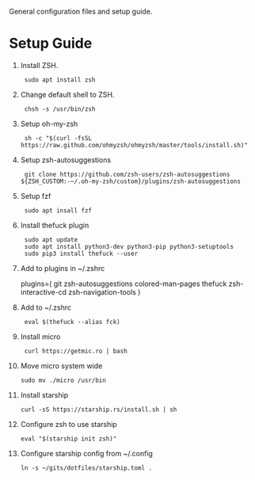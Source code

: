 General configuration files and setup guide.


# 
# Setup Guide

1. Install ZSH.

        sudo apt install zsh

2. Change default shell to ZSH.

        chsh -s /usr/bin/zsh

3. Setup oh-my-zsh

        sh -c "$(curl -fsSL https://raw.github.com/ohmyzsh/ohmyzsh/master/tools/install.sh)"

4. Setup zsh-autosuggestions

        git clone https://github.com/zsh-users/zsh-autosuggestions ${ZSH_CUSTOM:-~/.oh-my-zsh/custom}/plugins/zsh-autosuggestions


5. Setup fzf

        sudo apt insall fzf

6. Install thefuck plugin

        sudo apt update
        sudo apt install python3-dev python3-pip python3-setuptools
        sudo pip3 install thefuck --user

7. Add to plugins in ~/.zshrc


    plugins=( 	git
			zsh-autosuggestions
  			colored-man-pages
			thefuck
			zsh-interactive-cd
			zsh-navigation-tools
	)

8. Add to ~/.zshrc

        eval $(thefuck --alias fck)


9. Install micro

		curl https://getmic.ro | bash

10. Move micro system wide

		sudo mv ./micro /usr/bin


11. Install starship

		curl -sS https://starship.rs/install.sh | sh


12. Configure zsh to use starship

		eval "$(starship init zsh)"
		

13. Configure starship config from ~/.config

		ln -s ~/gits/dotfiles/starship.toml .
